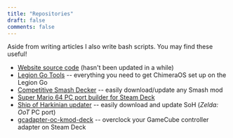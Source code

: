 ```yaml
---
title: "Repositories"
draft: false
comments: false
---
```

Aside from writing articles I also write bash scripts. You may find these useful!

- [Website source code](https://github.com/linuxgamingcentral/website) (hasn't been updated in a while)
- [Legion Go Tools](https://github.com/linuxgamingcentral/legion-go-tools-for-linux) -- everything you need to get ChimeraOS set up on the Legion Go
- [Competitive Smash Decker](https://github.com/linuxgamingcentral/competitive-smash-decker) -- easily download/update any Smash mod
- [Super Mario 64 PC port builder for Steam Deck](https://github.com/linuxgamingcentral/sm64-steam-deck-builder)
- [Ship of Harkinian updater](https://github.com/linuxgamingcentral/ship-of-harkinian-updater) -- easily download and update SoH (*Zelda: OoT* PC port)
- [gcadapter-oc-kmod-deck](https://github.com/linuxgamingcentral/gcadapter-oc-kmod-deck) -- overclock your GameCube controller adapter on Steam Deck
